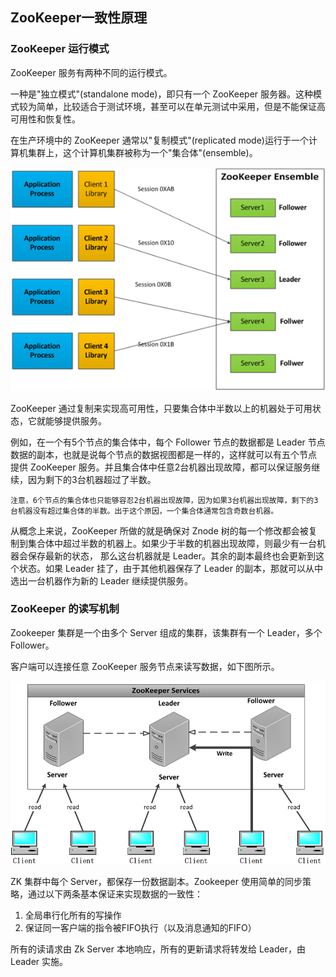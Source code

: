 ## ZooKeeper一致性原理

### ZooKeeper 运行模式

ZooKeeper 服务有两种不同的运行模式。

一种是"独立模式"(standalone mode)，即只有一个 ZooKeeper 服务器。这种模式较为简单，比较适合于测试环境，甚至可以在单元测试中采用，但是不能保证高可用性和恢复性。

在生产环境中的 ZooKeeper 通常以"复制模式"(replicated mode)运行于一个计算机集群上，这个计算机集群被称为一个"集合体"(ensemble)。

![](../../images/zk/zk%20集群.png)

ZooKeeper 通过复制来实现高可用性，只要集合体中半数以上的机器处于可用状态，它就能够提供服务。

例如，在一个有5个节点的集合体中，每个 Follower 节点的数据都是 Leader 节点数据的副本，也就是说每个节点的数据视图都是一样的，这样就可以有五个节点
提供 ZooKeeper 服务。并且集合体中任意2台机器出现故障，都可以保证服务继续，因为剩下的3台机器超过了半数。

`注意，6个节点的集合体也只能够容忍2台机器出现故障，因为如果3台机器出现故障，剩下的3台机器没有超过集合体的半数。出于这个原因，一个集合体通常包含奇数台机器。`

从概念上来说，ZooKeeper 所做的就是确保对 Znode 树的每一个修改都会被复制到集合体中超过半数的机器上。如果少于半数的机器出现故障，则最少有一台机器会保存最新的状态，
那么这台机器就是 Leader。其余的副本最终也会更新到这个状态。如果 Leader 挂了，由于其他机器保存了 Leader 的副本，那就可以从中选出一台机器作为新的 Leader 继续提供服务。

### ZooKeeper 的读写机制

Zookeeper 集群是一个由多个 Server 组成的集群，该集群有一个 Leader，多个 Follower。

客户端可以连接任意 ZooKeeper 服务节点来读写数据，如下图所示。

![](../../images/zk/zk%20集群服务.png)

ZK 集群中每个 Server，都保存一份数据副本。Zookeeper 使用简单的同步策略，通过以下两条基本保证来实现数据的一致性：
1. 全局串行化所有的写操作
2. 保证同一客户端的指令被FIFO执行（以及消息通知的FIFO）

所有的读请求由 Zk Server 本地响应，所有的更新请求将转发给 Leader，由 Leader 实施。